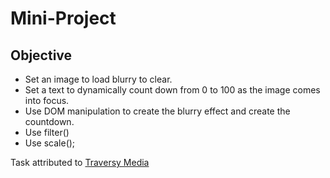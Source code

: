 # Mini-Project

## Objective
   * Set an image to load blurry to clear.
   * Set a text to dynamically count down from 0 to 100 as the image comes into focus.
   * Use DOM manipulation to create the blurry effect and create the countdown. 
   * Use filter()
   * Use scale();

Task attributed to [Traversy Media](https://www.youtube.com/watch?v=JkeyKeK3V24&list=PLwlT6CFoPR0UpnFjqqByQba-BSisefIye&index=91)